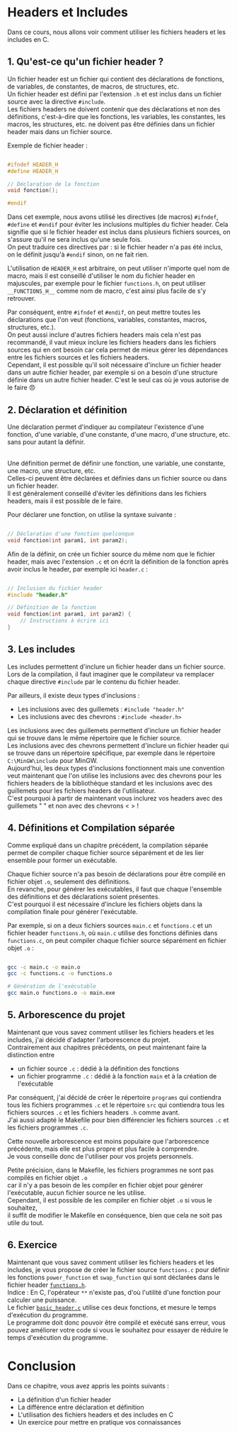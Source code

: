 
# Headers et Includes
Dans ce cours, nous allons voir comment utiliser les fichiers headers et les includes en C.



## 1. Qu'est-ce qu'un fichier header ?
Un fichier header est un fichier qui contient des déclarations de fonctions, de variables, de constantes, de macros, de structures, etc.
<br>Un fichier header est défini par l'extension `.h` et est inclus dans un fichier source avec la directive `#include`.
<br>Les fichiers headers ne doivent contenir que des déclarations et non des définitions, c'est-à-dire que les fonctions, les variables, les constantes, les macros, les structures, etc. ne doivent pas être définies dans un fichier header mais dans un fichier source.

Exemple de fichier header :
```c

#ifndef HEADER_H
#define HEADER_H

// Déclaration de la fonction
void fonction();

#endif
```
Dans cet exemple, nous avons utilisé les directives (de macros) `#ifndef`, `#define` et `#endif` pour éviter les inclusions multiples du fichier header. Cela signifie que si le fichier header est inclus dans plusieurs fichiers sources, on s'assure qu'il ne sera inclus qu'une seule fois.
<br>On peut traduire ces directives par : si le fichier header n'a pas été inclus, on le définit jusqu'à `#endif` sinon, on ne fait rien.

L'utilisation de `HEADER_H` est arbitraire, on peut utiliser n'importe quel nom de macro, mais il est conseillé d'utiliser le nom du fichier header en majuscules, par exemple pour le fichier `functions.h`, on peut utiliser `__FUNCTIONS_H__` comme nom de macro, c'est ainsi plus facile de s'y retrouver.

Par conséquent, entre `#ifndef` et `#endif`, on peut mettre toutes les déclarations que l'on veut
(fonctions, variables, constantes, macros, structures, etc.).
<br>On peut aussi inclure d'autres fichiers headers mais cela n'est pas recommandé, il vaut mieux inclure les fichiers headers dans les fichiers sources qui en ont besoin car cela permet de mieux gérer les dépendances entre les fichiers sources et les fichiers headers.
<br>Cependant, il est possible qu'il soit nécessaire d'inclure un fichier header dans un autre fichier header, par exemple si on a besoin d'une structure définie dans un autre fichier header. C'est le seul cas où je vous autorise de le faire 😠


## 2. Déclaration et définition
Une déclaration permet d'indiquer au compilateur l'existence d'une fonction, d'une variable, d'une constante, d'une macro, d'une structure, etc. sans pour autant la définir.

<br>Une définition permet de définir une fonction, une variable, une constante, une macro, une structure, etc.
<br>Celles-ci peuvent être déclarées et définies dans un fichier source ou dans un fichier header.
<br>Il est généralement conseillé d'éviter les définitions dans les fichiers headers, mais il est possible de le faire.

Pour déclarer une fonction, on utilise la syntaxe suivante :
```c

// Déclaration d'une fonction quelconque
void fonction(int param1, int param2);

```
Afin de la définir, on crée un fichier source du même nom que le fichier header, mais avec l'extension `.c` et on écrit la définition de la fonction après avoir inclus le header, par exemple ici `header.c` :
```c

// Inclusion du fichier header
#include "header.h"

// Définition de la fonction
void fonction(int param1, int param2) {
	// Instructions à écrire ici
}

```


## 3. Les includes
Les includes permettent d'inclure un fichier header dans un fichier source.
Lors de la compilation, il faut imaginer que le compilateur va remplacer chaque directive `#include` par le contenu du fichier header.

Par ailleurs, il existe deux types d'inclusions :
- Les inclusions avec des guillemets : `#include "header.h"`
- Les inclusions avec des chevrons : `#include <header.h>`

Les inclusions avec des guillemets permettent d'inclure un fichier header qui se trouve dans le même répertoire que le fichier source.
<br>Les inclusions avec des chevrons permettent d'inclure un fichier header qui se trouve dans un répertoire spécifique, par exemple dans le répertoire `C:\MinGW\include` pour MinGW.
<br>Aujourd'hui, les deux types d'inclusions fonctionnent mais une convention veut maintenant que l'on utilise les inclusions avec des chevrons pour les fichiers headers de la bibliothèque standard et les inclusions avec des guillemets pour les fichiers headers de l'utilisateur.
<br>C'est pourquoi à partir de maintenant vous inclurez vos headers avec des guillemets " " et non avec des chevrons < > !


## 4. Définitions et Compilation séparée
Comme expliqué dans un chapitre précédent, la compilation séparée permet de compiler chaque fichier source séparément et de les lier ensemble pour former un exécutable.

Chaque fichier source n'a pas besoin de déclarations pour être compilé en fichier objet `.o`, seulement des définitions.
<br>En revanche, pour générer les exécutables, il faut que chaque l'ensemble des définitions et des déclarations soient présentes.
<br>C'est pourquoi il est nécessaire d'inclure les fichiers objets dans la compilation finale pour générer l'exécutable.

Par exemple, si on a deux fichiers sources `main.c` et `functions.c` et un fichier header `functions.h`, où `main.c` utilise des fonctions définies dans `functions.c`, on peut compiler chaque fichier source séparément en fichier objet `.o` :
```bash

gcc -c main.c -o main.o
gcc -c functions.c -o functions.o

# Génération de l'exécutable
gcc main.o functions.o -o main.exe

```


## 5. Arborescence du projet
Maintenant que vous savez comment utiliser les fichiers headers et les includes, j'ai décidé d'adapter l'arborescence du projet.
<br>Contrairement aux chapitres précédents, on peut maintenant faire la distinction entre
- un fichier source `.c` : dédié à la définition des fonctions
- un fichier programme `.c` : dédié à la fonction `main` et à la création de l'exécutable

Par conséquent, j'ai décidé de créer le répertoire `programs` qui contiendra tous les fichiers programmes `.c` et le répertoire `src` qui contiendra tous les fichiers sources `.c` et les fichiers headers `.h` comme avant.
<br>J'ai aussi adapté le Makefile pour bien différencier les fichiers sources `.c` et les fichiers programmes `.c`.

Cette nouvelle arborescence est moins populaire que l'arborescence précédente, mais elle est plus propre et plus facile à comprendre.
<br>Je vous conseille donc de l'utiliser pour vos projets personnels.

Petite précision, dans le Makefile, les fichiers programmes ne sont pas compilés en fichier objet `.o`
<br>car il n'y a pas besoin de les compiler en fichier objet pour générer l'exécutable, aucun fichier source ne les utilise.
<br>Cependant, il est possible de les compiler en fichier objet `.o` si vous le souhaitez,
<br>il suffit de modifier le Makefile en conséquence, bien que cela ne soit pas utile du tout.


## 6. Exercice
Maintenant que vous savez comment utiliser les fichiers headers et les includes, je vous propose de créer le fichier source `functions.c` pour définir les fonctions `power_function` et `swap_function` qui sont déclarées dans le fichier header [`functions.h`](src/functions.h).
<br>Indice : En C, l'opérateur `**` n'existe pas, d'où l'utilité d'une fonction pour calculer une puissance.
<br>Le fichier [`basic_header.c`](programs/basic_header.c) utilise ces deux fonctions, et mesure le temps d'exécution du programme.
<br>Le programme doit donc pouvoir être compilé et exécuté sans erreur, vous pouvez améliorer votre code si vous le souhaitez pour essayer de réduire le temps d'exécution du programme.



# Conclusion
Dans ce chapitre, vous avez appris les points suivants :
- La définition d'un fichier header
- La différence entre déclaration et définition
- L'utilisation des fichiers headers et des includes en C
- Un exercice pour mettre en pratique vos connaissances




